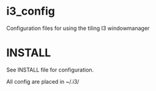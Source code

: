 i3_config
=========

Configuration files for using the tiling I3 windowmanager

INSTALL
=======

See INSTALL file for configuration.

All config are placed in ~/.i3/

